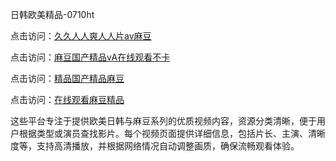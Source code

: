 日韩欧美精品-0710ht

点击访问：<a href="https://heiliaoow5kzm.pages.dev">久久人人爽人人片av麻豆</a>

点击访问：<a href="https://heiliao2dmwwy.pages.dev">麻豆国产精品ⅴA在线观看不卡</a>

点击访问：<a href="https://heiliaoll4qsx.pages.dev">精品国产精品麻豆</a>

点击访问：<a href="https://heiliaowzu4ur.pages.dev">在线观看麻豆精品</a>

这些平台专注于提供欧美日韩与麻豆系列的优质视频内容，资源分类清晰，便于用户根据类型或演员查找影片。每个视频页面提供详细信息，包括片长、主演、清晰度等，支持高清播放，并根据网络情况自动调整画质，确保流畅观看体验。

<span style="display:none;">[Canonical link](https://github.com/sang20250710/sang1 ）</span>
